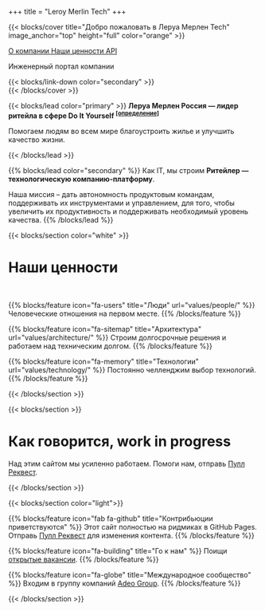 +++
title = "Leroy Merlin Tech"
+++

{{< blocks/cover title="Добро пожаловать в Леруа Мерлен Tech" image_anchor="top" height="full" color="orange" >}}
<div class="mx-auto">
	<a class="btn btn-lg btn-secondary mr-3 mb-4" href="about/">
		<i class="fas fa-caret-square-up mr-2 "></i> О компании
	</a>
	<a class="btn btn-lg btn-warning mr-3 mb-4" href="values/">
		Наши ценности
	</a>
	<a class="btn btn-lg btn-info mr-3 mb-4" href="api/">
		<i class="fas fa-location-arrow mr-2 "></i> API
	</a>
	<p class="lead" id="main-subtitle">Инженeрный портал компании</p>
	{{< blocks/link-down color="secondary" >}}
	
</div>
{{< /blocks/cover >}}

{{< blocks/lead color="primary" >}}
**Леруа Мерлен Россия — лидер ритейла в сфере Do It Yourself <sup>[[определение]](https://ru.wikipedia.org/wiki/DIY)</sup>**

Помогаем людям во всем мире благоустроить жилье и улучшить качество жизни.

{{< /blocks/lead >}}

{{% blocks/lead color="secondary" %}}
Как IT, мы строим **Ритейлер — технологическую компанию-платформу**.

Наша миссия – дать автономность продуктовым командам, поддерживать их инструментами и управлением, для того, чтобы увеличить их продуктивность и поддерживать необходимый уровень качества.
{{% /blocks/lead %}}

{{< blocks/section color="white" >}}

<div class="col-12">
<h1 class="text-center">Наши ценности</h1><br />
</div>

{{% blocks/feature icon="fa-users" title="Люди" url="values/people/" %}}
Человеческие отношения на первом месте.
{{% /blocks/feature %}}

{{% blocks/feature icon="fa-sitemap" title="Архитектура" url="values/architecture/" %}}
Строим долгосрочные решения и работаем над техническим долгом.
{{% /blocks/feature %}}

{{% blocks/feature icon="fa-memory" title="Технологии" url="values/technology/" %}}
Постоянно челленджим выбор технологий.
{{% /blocks/feature %}}

{{< /blocks/section >}}


{{< blocks/section >}}
<div class="col">
<h1 class="text-center">Как говорится, work in progress</h1>
<div class="text-center">Над этим сайтом мы усиленно работаем. Помоги нам, отправь <a href="https://github.com/adeo/lmru--technology/pulls">Пулл Реквест</a>.</div>
</div>

{{< /blocks/section >}}

{{< blocks/section color="light">}}

{{% blocks/feature icon="fab fa-github" title="Контрибьюции приветствуются" %}}
Этот сайт полностью на ридмиках в GitHub Pages. <br /> Отправь [Пулл Реквест](https://github.com/adeo/lmru--technology/pulls) для изменения контента.
{{% /blocks/feature %}}


{{% blocks/feature icon="fa-building" title="Го к нам" %}}
Поищи [открытые вакансии](https://hh.ru/search/vacancy?text=%D0%9B%D0%B5%D1%80%D1%83%D0%B0%20%D0%9C%D0%B5%D1%80%D0%BB%D0%B5%D0%BD&search_field=company_name&specialization=1).
{{% /blocks/feature %}}

{{% blocks/feature icon="fa-globe" title="Международное сообщество" %}}
Входим в группу компаний [Adeo Group](https://www.adeo.com/).
{{% /blocks/feature %}}

{{< /blocks/section >}}
